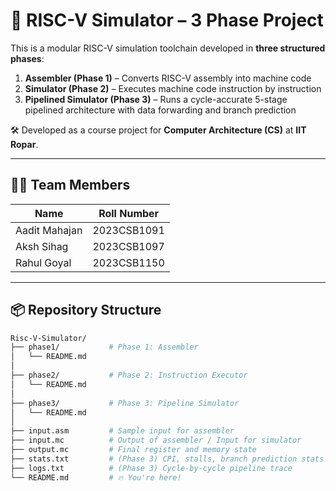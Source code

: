 # 🧠 RISC-V Simulator – 3 Phase Project

This is a modular RISC-V simulation toolchain developed in **three structured phases**:
1. **Assembler (Phase 1)** – Converts RISC-V assembly into machine code
2. **Simulator (Phase 2)** – Executes machine code instruction by instruction
3. **Pipelined Simulator (Phase 3)** – Runs a cycle-accurate 5-stage pipelined architecture with data forwarding and branch prediction

🛠️ Developed as a course project for **Computer Architecture (CS)** at **IIT Ropar**.

---

## 👨‍💻 Team Members

| Name           | Roll Number     |
|----------------|-----------------|
| Aadit Mahajan  | 2023CSB1091     |
| Aksh Sihag     | 2023CSB1097     |
| Rahul Goyal    | 2023CSB1150     |

---

## 📦 Repository Structure

```bash
Risc-V-Simulator/
├── phase1/           # Phase 1: Assembler
│   └── README.md
│
├── phase2/           # Phase 2: Instruction Executor
│   └── README.md
│
├── phase3/           # Phase 3: Pipeline Simulator
│   └── README.md
│
├── input.asm         # Sample input for assembler
├── input.mc          # Output of assembler / Input for simulator
├── output.mc         # Final register and memory state
├── stats.txt         # (Phase 3) CPI, stalls, branch prediction stats
├── logs.txt          # (Phase 3) Cycle-by-cycle pipeline trace
└── README.md         # 🔥 You're here!
